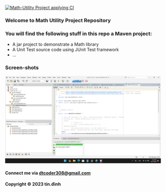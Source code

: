 [![Math-Utility Project applying CI](https://github.com/tindinh00/math-util-mvn/actions/workflows/mathutil-ci.yml/badge.svg)](https://github.com/tindinh00/math-util-mvn/actions/workflows/mathutil-ci.yml)

### Welcome to Math Utility Project Repository

### You will find the following stuff in this repo a Maven project:

* A jar project to demonstrate a Math library
* A Unit Test source code using JUnit Test framework
* ...

### Screen-shots
![Source-code-JUnit](https://github.com/tindinh00/math-util-mvn/blob/main/Screenshoots/Source-code-JUnit.png)

#### Connect me via dtcoder308@gmail.com

#### Copyright &#169; 2023 tín.đình

